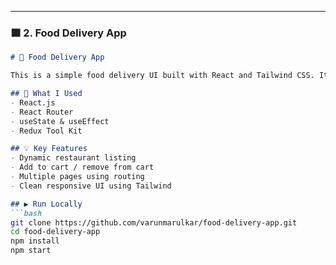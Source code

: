 
---

### 🟩 2. **Food Delivery App**

```markdown
# 🍕 Food Delivery App

This is a simple food delivery UI built with React and Tailwind CSS. It shows restaurant menus, and lets users add/remove items from cart. I built it to practice routing and state management in React.

## 🧰 What I Used
- React.js
- React Router
- useState & useEffect
- Redux Tool Kit

## 💡 Key Features
- Dynamic restaurant listing
- Add to cart / remove from cart
- Multiple pages using routing
- Clean responsive UI using Tailwind

## ▶️ Run Locally
```bash
git clone https://github.com/varunmarulkar/food-delivery-app.git
cd food-delivery-app
npm install
npm start
